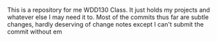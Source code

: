 This is a repository for me WDD130 Class. It just holds my projects and whatever else I may need it to. Most of the commits thus far are subtle changes, hardly deserving of change notes except I can't submit the commit without em
